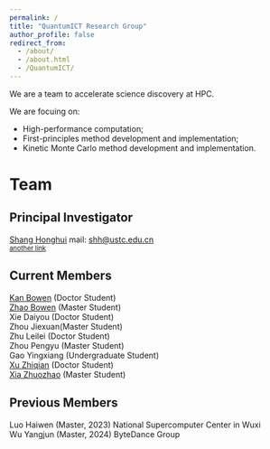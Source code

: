 ```yaml
---
permalink: /
title: "QuantumICT Research Group"
author_profile: false
redirect_from: 
  - /about/
  - /about.html
  - /QuantumICT/
---
```


We are a team to accelerate science discovery at HPC.  

We are focuing on:

- High-performance computation;
- First-principles method development and implementation;
- Kinetic Monte Carlo method development and implementation.

# Team

## Principal Investigator

[Shang Honghui](http://www.hfnl.ustc.edu.cn/detail?id=21014) mail: shh@ustc.edu.cn  
<sub>[another link](https://faculty.ustc.edu.cn/shanghonghui/en/index.htm)</sub>  
   

## Current Members 
[Kan Bowen](/member/kanbowen) (Doctor Student)  
[Zhao Bowen](/member/zhaobowen) (Master Student)  
Xie Daiyou (Doctor Student)  
Zhou Jiexuan(Master Student)  
Zhu Leilei (Doctor Student)  
Zhou Pengyu (Master Student)  
Gao Yingxiang (Undergraduate Student)  
[Xu Zhiqian](/member/xuzhiqian) (Doctor Student)  
[Xia Zhuozhao](https://xiazhuozhao.com) (Master Student)  

## Previous Members
Luo Haiwen (Master, 2023) National Supercomputer Center in Wuxi  
Wu Yangjun (Master, 2024) ByteDance Group

<!-- # Publication
[Our latest publications](/publication/pub_other.html) -->

<!-- [Old version](https://quantumict.github.io/QuantumICT/publication/publications). -->

<!-- # Album
[Our colorful life and memorable moments](/album/index).

# Blog
[Our blogs include tutorials and development logs](/blog/). -->

<!-- # Group Meeting -->
<!-- [Our group meeting records](https://quantumict.github.io/QuantumICT/group_meeting).-->
